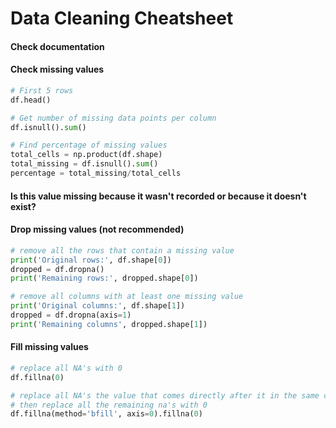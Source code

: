 # Data Cleaning Cheatsheet

#### Check documentation
#### Check missing values


```python
# First 5 rows
df.head()

# Get number of missing data points per column
df.isnull().sum()

# Find percentage of missing values
total_cells = np.product(df.shape)
total_missing = df.isnull().sum()
percentage = total_missing/total_cells
```
#### Is this value missing because it wasn't recorded or because it doesn't exist?

#### Drop missing values (not recommended)
```python
# remove all the rows that contain a missing value
print('Original rows:', df.shape[0])
dropped = df.dropna()
print('Remaining rows:', dropped.shape[0])

# remove all columns with at least one missing value
print('Original columns:', df.shape[1])
dropped = df.dropna(axis=1)
print('Remaining columns', dropped.shape[1])
```

#### Fill missing values

```python
# replace all NA's with 0
df.fillna(0)

# replace all NA's the value that comes directly after it in the same column, 
# then replace all the remaining na's with 0
df.fillna(method='bfill', axis=0).fillna(0)
```